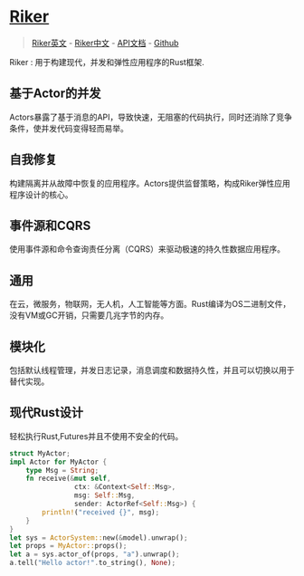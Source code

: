 # [Riker](https://riker.rs/)

> [Riker英文](https://riker.rs/) - [Riker中文](/crates/riker/) - [API文档](https://docs.rs/riker/) - [Github](https://github.com/riker-rs/riker)

Riker : 用于构建现代，并发和弹性应用程序的Rust框架.

## 基于Actor的并发

Actors暴露了基于消息的API，导致快速，无阻塞的代码执行，同时还消除了竞争条件，使并发代码变得轻而易举。

## 自我修复

构建隔离并从故障中恢复的应用程序。Actors提供监督策略，构成Riker弹性应用程序设计的核心。

## 事件源和CQRS

使用事件源和命令查询责任分离（CQRS）来驱动极速的持久性数据应用程序。

## 通用

在云，微服务，物联网，无人机，人工智能等方面。Rust编译为OS二进制文件，没有VM或GC开销，只需要几兆字节的内存。

## 模块化

包括默认线程管理，并发日志记录，消息调度和数据持久性，并且可以切换以用于替代实现。

## 现代Rust设计

轻松执行Rust,Futures并且不使用不安全的代码。

```rust
struct MyActor;
impl Actor for MyActor {
    type Msg = String;
    fn receive(&mut self,
                ctx: &Context<Self::Msg>,
                msg: Self::Msg,
                sender: ActorRef<Self::Msg>) {
        println!("received {}", msg);
    }
}
let sys = ActorSystem::new(&model).unwrap();
let props = MyActor::props();
let a = sys.actor_of(props, "a").unwrap();
a.tell("Hello actor!".to_string(), None);
```
